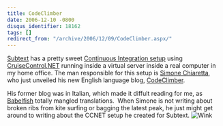 ```yaml
---
title: CodeClimber
date: 2006-12-10 -0800
disqus_identifier: 18162
tags: []
redirect_from: "/archive/2006/12/09/CodeClimber.aspx/"
---
```


[Subtext](http://subtextproject.com/ "Subtext Project Website") has a
pretty sweet [Continuous Integration
setup](http://haacked.dyndns.org/ccnet/ViewFarmReport.aspx "CCNET Dashboard")
using
[CruiseControl.NET](http://confluence.public.thoughtworks.org/display/CCNET/Welcome+to+CruiseControl.NET "CCNET Site") running
inside a virtual server inside a real computer in my home office. The
man responsible for this setup is [Simone
Chiaretta](http://codeclimber.net.nz/ "Simone Chiarreta's Blog"), who
just unveiled his new English language blog,
[CodeClimber](http://www.codeclimber.net.nz/archive/2006/12/11/Here-I-am.-writing-in-English.aspx "CodeClimber Blog").

His former blog was in Italian, which made it diffult reading for me, as
[Babelfish](http://babelfish.altavista.com/ "Babelfish Translator")
totally mangled translations.  When Simone is not writing about broken
ribs from kite surfing or bagging the latest peak, he just might get
around to writing about the CCNET setup he created for Subtext.
![Wink](https://haacked.com/Images/emotions/smiley-wink.gif)

